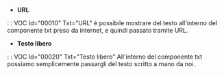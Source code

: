 - **URL**

 :  : VOC Id="00010" Txt="URL"
è possibile mostrare del testo all'interno del componente txt preso da internet, e quindi passato tramite URL.

- **Testo libero**

 :  : VOC Id="00020" Txt="Testo libero"
All'interno del componente txt possiamo semplicemente passargli del testo scritto a mano da noi.





